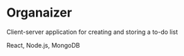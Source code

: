 # Organaizer
Сlient-server application for creating and storing a to-do list

React, Node.js, MongoDB
